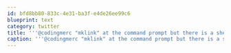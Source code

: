 ```yaml
---
id: bfd8bb80-833c-4e31-ba3f-e4de26ee99c6
blueprint: text
category: twitter
title: '''@codingmerc "mklink" at the command prompt but there is a shell extension you can get for it.'
caption: '''@codingmerc "mklink" at the command prompt but there is a shell extension you can get for it.'
---
```

